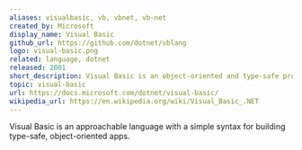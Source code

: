 ```yaml
---
aliases: visualbasic, vb, vbnet, vb-net
created_by: Microsoft
display_name: Visual Basic
github_url: https://github.com/dotnet/vblang
logo: visual-basic.png
related: language, dotnet
released: 2001
short_description: Visual Basic is an object-oriented and type-safe programming language.
topic: visual-basic
url: https://docs.microsoft.com/dotnet/visual-basic/
wikipedia_url: https://en.wikipedia.org/wiki/Visual_Basic_.NET
---
```

Visual Basic is an approachable language with a simple syntax for building type-safe, object-oriented apps.
